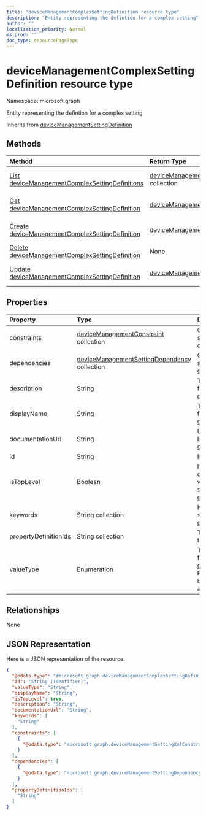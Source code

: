 ```yaml
---
title: "deviceManagementComplexSettingDefinition resource type"
description: "Entity representing the defintion for a complex setting"
author: ""
localization_priority: Normal
ms.prod: ""
doc_type: resourcePageType
---
```


# deviceManagementComplexSettingDefinition resource type


Namespace: microsoft.graph

Entity representing the defintion for a complex setting


Inherits from [deviceManagementSettingDefinition](../resources/devicemanagementsettingdefinition.md)

## Methods
|Method|Return Type|Description|
|:---|:---|:---|
|[List deviceManagementComplexSettingDefinitions](../api/devicemanagementcomplexsettingdefinition-list.md)|[deviceManagementComplexSettingDefinition](../resources/devicemanagementcomplexsettingdefinition.md) collection|List properties and relationships of the [deviceManagementComplexSettingDefinition](../resources/devicemanagementcomplexsettingdefinition.md) objects.|
|[Get deviceManagementComplexSettingDefinition](../api/devicemanagementcomplexsettingdefinition-get.md)|[deviceManagementComplexSettingDefinition](../resources/devicemanagementcomplexsettingdefinition.md)|Read properties and relationships of the [deviceManagementComplexSettingDefinition](../resources/devicemanagementcomplexsettingdefinition.md) object.|
|[Create deviceManagementComplexSettingDefinition](../api/devicemanagementcomplexsettingdefinition-create.md)|[deviceManagementComplexSettingDefinition](../resources/devicemanagementcomplexsettingdefinition.md)|Create a new [deviceManagementComplexSettingDefinition](../resources/devicemanagementcomplexsettingdefinition.md) object.|
|[Delete deviceManagementComplexSettingDefinition](../api/devicemanagementcomplexsettingdefinition-delete.md)|None|Deletes a [deviceManagementComplexSettingDefinition](../resources/devicemanagementcomplexsettingdefinition.md).|
|[Update deviceManagementComplexSettingDefinition](../api/devicemanagementcomplexsettingdefinition-update.md)|[deviceManagementComplexSettingDefinition](../resources/devicemanagementcomplexsettingdefinition.md)|Update the properties of a [deviceManagementComplexSettingDefinition](../resources/devicemanagementcomplexsettingdefinition.md) object.|

## Properties
|Property|Type|Description|
|:---|:---|:---|
|constraints|[deviceManagementConstraint](../resources/devicemanagementconstraint.md) collection|Collection of constraints for the setting value Inherited from [deviceManagementSettingDefinition](../resources/devicemanagementsettingdefinition.md)|
|dependencies|[deviceManagementSettingDependency](../resources/devicemanagementsettingdependency.md) collection|Collection of dependencies on other settings Inherited from [deviceManagementSettingDefinition](../resources/devicemanagementsettingdefinition.md)|
|description|String|The setting's description Inherited from [deviceManagementSettingDefinition](../resources/devicemanagementsettingdefinition.md)|
|displayName|String|The setting's display name Inherited from [deviceManagementSettingDefinition](../resources/devicemanagementsettingdefinition.md)|
|documentationUrl|String|Url to setting documentation Inherited from [deviceManagementSettingDefinition](../resources/devicemanagementsettingdefinition.md)|
|id|String| Inherited from [entity](../resources/entity.md)|
|isTopLevel|Boolean|If the setting is top level, it can be configured without the need to be wrapped in a collection or complex setting Inherited from [deviceManagementSettingDefinition](../resources/devicemanagementsettingdefinition.md)|
|keywords|String collection|Keywords associated with the setting Inherited from [deviceManagementSettingDefinition](../resources/devicemanagementsettingdefinition.md)|
|propertyDefinitionIds|String collection|The definitions of each property of the complex setting|
|valueType|Enumeration|The data type of the value Inherited from [deviceManagementSettingDefinition](../resources/devicemanagementsettingdefinition.md). Possible values are: `integer`, `boolean`, `string`, `complex`, `collection`, `abstractComplex`.|

## Relationships
None

## JSON Representation
Here is a JSON representation of the resource.
<!-- {
  "blockType": "resource",
  "keyProperty": "id",
  "@odata.type": "microsoft.graph.deviceManagementComplexSettingDefinition",
  "baseType": "microsoft.graph.deviceManagementSettingDefinition",
  "openType": false
}
-->
``` json
{
  "@odata.type": "#microsoft.graph.deviceManagementComplexSettingDefinition",
  "id": "String (identifier)",
  "valueType": "String",
  "displayName": "String",
  "isTopLevel": true,
  "description": "String",
  "documentationUrl": "String",
  "keywords": [
    "String"
  ],
  "constraints": [
    {
      "@odata.type": "microsoft.graph.deviceManagementSettingXmlConstraint"
    }
  ],
  "dependencies": [
    {
      "@odata.type": "microsoft.graph.deviceManagementSettingDependency"
    }
  ],
  "propertyDefinitionIds": [
    "String"
  ]
}
```

